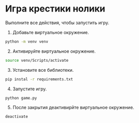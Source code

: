 # Игра крестики нолики

Выполните все действия, чтобы запустить игру.

1. Добавьте виртуальное окружение.
```bash
python -m venv venv
```
2. Активируйте виртуальное окружение.
```bash
source venv/Scripts/activate
```
3. Установите все библиотеки.
```bash
pip instal -r requirements.txt
```
4. Запустите игру.
```bash
python game.py
```
5. После закрытия деактивирйте виртуальное окружение.
```bash
deactivate
```
